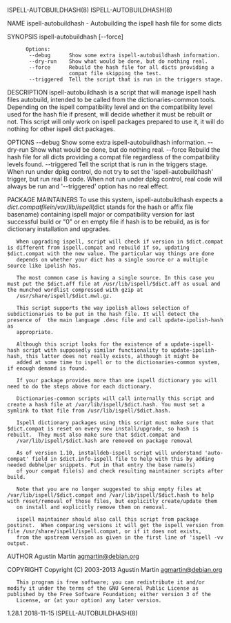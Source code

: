 ISPELL-AUTOBUILDHASH(8)                                                                                                                                                               ISPELL-AUTOBUILDHASH(8)

NAME
       ispell-autobuildhash - Autobuilding the ispell hash file for some dicts

SYNOPSIS
        ispell-autobuildhash [--force]

          Options:
           --debug      Show some extra ispell-autobuildhash information.
           --dry-run    Show what would be done, but do nothing real.
           --force      Rebuild the hash file for all dicts providing a
                        compat file skipping the test.
           --triggered  Tell the script that is run in the triggers stage.

DESCRIPTION
       ispell-autobuildhash is a script that will manage ispell hash files autobuild, intended to be called from the dictionaries-common tools.  Depending on the ispell compatibility level and on the
       compatibility level used for the hash file if present, will decide whether it must be rebuilt or not. This script will only work on ispell packages prepared to use it, it will do nothing for other
       ispell dict packages.

OPTIONS
        --debug      Show some extra ispell-autobuildhash information.
        --dry-run    Show what would be done, but do nothing real.
        --force      Rebuild the hash file for all dicts providing a compat
                     file regardless of the compatibility levels found.
        --triggered  Tell the script that is run in the triggers stage. When
                     run under dpkg control, do not try to set the
                     'ispell-autobuildhash' trigger, but run real
                     B<ispell-autobuildhash> code. When not run under dpkg
                     control, real code will always be run and '--triggered'
                     option has no real effect.

PACKAGE MAINTAINERS
       To use this system, ispell-autobuildhash expects a $dict.compat file in /var/lib/ispell ($dict stands for the hash or affix file basename) containing ispell major or compatibility version for last
       successful build or "0" or en empty file if hash is to be rebuild, as is for dictionary installation and upgrades.

       When upgrading ispell, script will check if version in $dict.compat is different from ispell.compat and rebuild if so, updating $dict.compat with the new value. The particular way things are done
       depends on whether your dict has a single source or a multiple source like ipolish has.

       The most common case is having a single source. In this case you must put the $dict.aff file at /usr/lib/ispell/$dict.aff as usual and the munched wordlist compressed with gzip at
       /usr/share/ispell/$dict.mwl.gz.

       This script supports the way ipolish allows selection of subdictionaries to be put in the hash file. It will detect the presence of  the main language .desc file and call update-ipolish-hash as
       appropriate.

       Although this script looks for the existence of a update-ispell-hash script with supposedly similar functionality to update-ipolish-hash, this latter does not really exists, although it might be
       added at some time to ispell or to the dictionaries-common system, if enough demand is found.

       If your package provides more than one ispell dictionary you will need to do the steps above for each dictionary.

       Dictionaries-common scripts will call internally this script and create a hash file at /var/lib/ispell/$dict.hash. You must set a symlink to that file from /usr/lib/ispell/$dict.hash.

       Ispell dictionary packages using this script must make sure that $dict.compat is reset on every new install/upgrade, so hash is rebuilt.  They must also make sure that $dict.compat and
       /var/lib/ispell/$dict.hash are removed on package removal

       As of version 1.10, installdeb-ispell script will understand 'auto-compat' field in $dict.info-ispell file to help with this by adding needed debhelper snippets. Put in that entry the base name(s)
       of your compat file(s) and check resulting maintainer scripts after build.

       Note that you are no longer suggested to ship empty files at /var/lib/ispell/$dict.compat and /var/lib/ispell/$dict.hash to help with reset/removal of those files, but explicitly create/update them
       on install and explicitly remove them on removal.

       ispell maintainer should also call this script from package postinst.  When comparing versions it will get the ispell version from file /usr/share/ispell/ispell.compat, or if it does not exists,
       from the upstream version as given in the first line of 'ispell -vv output.

AUTHOR
       Agustin Martin <agmartin@debian.org>

COPYRIGHT
       Copyright (C) 2003-2013 Agustin Martin <agmartin@debian.org>

       This program is free software; you can redistribute it and/or modify it under the terms of the GNU General Public License as published by the Free Software Foundation; either version 3 of the
       License, or (at your option) any later version.

1.28.1                                                                                            2018-11-15                                                                          ISPELL-AUTOBUILDHASH(8)
